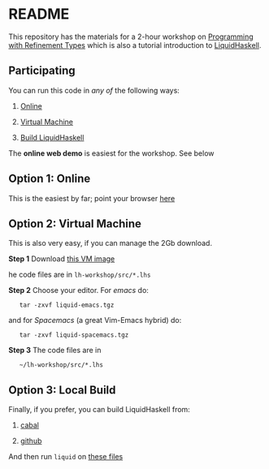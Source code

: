 README
======

This repository has the materials for a 2-hour workshop on
[Programming with Refinement Types](http://www.refinement-types.org)
which is also a tutorial introduction to [LiquidHaskell](https://github.com/ucsd-progsys/liquidhaskell).


Participating
-------------
    
You can run this code in *any of* the following ways:

1. [Online](http://ucsd-progsys.github.io/lh-workshop/)

2. [Virtual Machine](http://goto.ucsd.edu/~gridaphobe/LiquidHaskell.ova)

3. [Build LiquidHaskell](https://github.com/ucsd-progsys/liquidhaskell-tutorial/blob/master/src/01-intro.lhs#L170-L197)

The **online web demo** is easiest for the workshop. See below 


Option 1: Online
----------------

This is the easiest by far; point your browser [here](http://ucsd-progsys.github.io/lh-workshop/)


Option 2: Virtual Machine
-------------------------

This is also very easy, if you can manage the 2Gb download.

**Step 1** Download [this VM image](http://goto.ucsd.edu/~gridaphobe/LiquidHaskell.ova)

he code files are in `lh-workshop/src/*.lhs`

**Step 2** Choose your editor. For *emacs* do:

       tar -zxvf liquid-emacs.tgz
       
and for *Spacemacs* (a great Vim-Emacs hybrid) do:

       tar -zxvf liquid-spacemacs.tgz

**Step 3** The code files are in

       ~/lh-workshop/src/*.lhs


Option 3: Local Build
---------------------

Finally, if you prefer, you can build LiquidHaskell from:

1. [cabal](https://github.com/ucsd-progsys/liquidhaskell-tutorial/blob/master/src/01-intro.lhs#L170-L197)

2. [github](https://github.com/ucsd-progsys/liquidhaskell/#how-to-clone-build-and-install)

And then run `liquid` on [these files](speakers/ranjitjhala/src/) 
